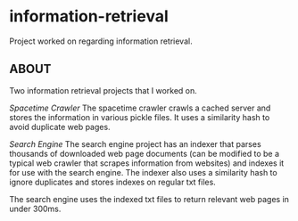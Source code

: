 # information-retrieval
Project worked on regarding information retrieval.


**ABOUT**
-----------------------------------

Two information retrieval projects that I worked on. 


*Spacetime Crawler*
The spacetime crawler crawls a cached server and stores the information in various pickle files. It uses a similarity hash to 
avoid duplicate web pages.

*Search Engine*
The search engine project has an indexer that parses thousands of downloaded web page documents (can be modified to be a typical 
web crawler that scrapes information from websites) and indexes it for use with the search engine. The indexer also uses a
similarity hash to ignore duplicates and stores indexes on regular txt files. 

The search engine uses the indexed txt files to return relevant web pages in under 300ms.
